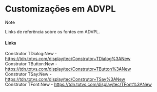 # Customizações em ADVPL
> [!NOTE]
> Links de referência sobre os fontes em ADVPL.

#### Links
Construtor TDialog:New - https://tdn.totvs.com/display/tec/Construtor+TDialog%3ANew<br>
Construtor TButton:New - https://tdn.totvs.com/display/tec/Construtor+TButton%3ANew<br>
Construtor TSay:New    - https://tdn.totvs.com/display/tec/Construtor+TSay%3ANew<br>
Construtor TFont:New - https://tdn.totvs.com/display/tec/TFont%3ANew
